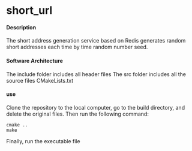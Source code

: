 # short_url

#### Description
The short address generation service based on Redis generates random short addresses each time by time random number seed.

#### Software Architecture
The include folder includes all header files
The src folder includes all the source files
CMakeLists.txt

#### use
Clone the repository to the local computer, go to the build directory, and delete the original files.
Then run the following command:

```shell
cmake ..
make
```
Finally, run the executable file
